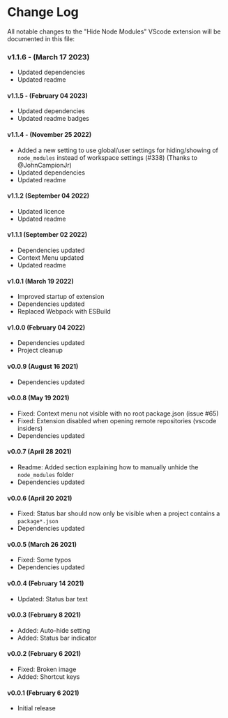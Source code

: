 # Change Log

All notable changes to the "Hide Node Modules" VScode extension will be documented in this file:

### v1.1.6 - (March 17 2023)

- Updated dependencies
- Updated readme

#### v1.1.5 - (February 04 2023)

- Updated dependencies
- Updated readme badges

#### v1.1.4 - (November 25 2022)

- Added a new setting to use global/user settings for hiding/showing of `node_modules` instead of workspace settings (#338) (Thanks to @JohnCampionJr)
- Updated dependencies
- Updated readme

#### v1.1.2 (September 04 2022)

- Updated licence
- Updated readme

#### v1.1.1 (September 02 2022)

- Dependencies updated
- Context Menu updated
- Updated readme

#### v1.0.1 (March 19 2022)

- Improved startup of extension
- Dependencies updated
- Replaced Webpack with ESBuild

#### v1.0.0 (February 04 2022)

- Dependencies updated
- Project cleanup

#### v0.0.9 (August 16 2021)

- Dependencies updated

#### v0.0.8 (May 19 2021)

- Fixed: Context menu not visible with no root package.json (issue #65)
- Fixed: Extension disabled when opening remote repositories (vscode insiders)
- Dependencies updated

#### v0.0.7 (April 28 2021)

- Readme: Added section explaining how to manually unhide the `node_modules` folder
- Dependencies updated

#### v0.0.6 (April 20 2021)

- Fixed: Status bar should now only be visible when a project contains a `package*.json`
- Dependencies updated

#### v0.0.5 (March 26 2021)

- Fixed: Some typos
- Dependencies updated

#### v0.0.4 (February 14 2021)

- Updated: Status bar text

#### v0.0.3 (February 8 2021)

- Added: Auto-hide setting
- Added: Status bar indicator

#### v0.0.2 (February 6 2021)

- Fixed: Broken image
- Added: Shortcut keys

#### v0.0.1 (February 6 2021)

- Initial release
